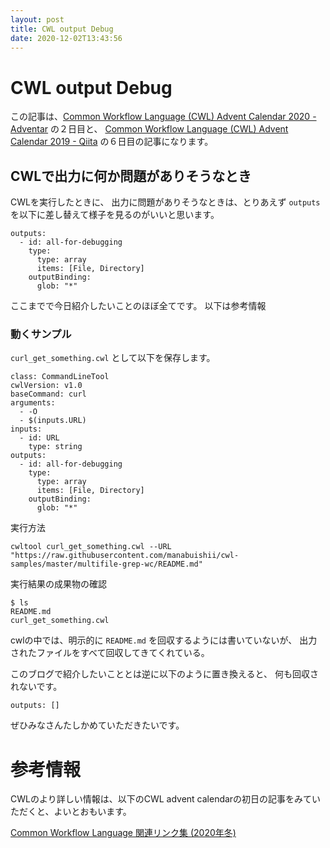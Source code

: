 ```yaml
---
layout: post
title: CWL output Debug
date: 2020-12-02T13:43:56
---
```

# CWL output Debug

この記事は、[Common Workflow Language \(CWL\) Advent Calendar 2020 \- Adventar](https://adventar.org/calendars/5340) の２日目と、
[Common Workflow Language \(CWL\) Advent Calendar 2019 \- Qiita](https://qiita.com/advent-calendar/2019/cwl) の６日目の記事になります。

## CWLで出力に何か問題がありそうなとき

CWLを実行したときに、
出力に問題がありそうなときは、とりあえず `outputs` を以下に差し替えて様子を見るのがいいと思います。

```
outputs:
  - id: all-for-debugging
    type:
      type: array
      items: [File, Directory]
    outputBinding:
      glob: "*"
```

ここまでで今日紹介したいことのほぼ全てです。
以下は参考情報

### 動くサンプル

`curl_get_something.cwl` として以下を保存します。

```
class: CommandLineTool
cwlVersion: v1.0
baseCommand: curl
arguments:
  - -O
  - $(inputs.URL)
inputs:
  - id: URL
    type: string
outputs:
  - id: all-for-debugging
    type:
      type: array
      items: [File, Directory]
    outputBinding:
      glob: "*"
```

実行方法

```
cwltool curl_get_something.cwl --URL "https://raw.githubusercontent.com/manabuishii/cwl-samples/master/multifile-grep-wc/README.md"
```

実行結果の成果物の確認

```console
$ ls
README.md
curl_get_something.cwl 
```

cwlの中では、明示的に `README.md` を回収するようには書いていないが、
出力されたファイルをすべて回収してきてくれている。

このブログで紹介したいこととは逆に以下のように置き換えると、
何も回収されないです。

```
outputs: []
```

ぜひみなさんたしかめていただきたいです。

# 参考情報

CWLのより詳しい情報は、以下のCWL advent calendarの初日の記事をみていただくと、よいとおもいます。

[Common Workflow Language 関連リンク集 \(2020年冬\)](https://zenn.dev/tom_tan/articles/8c9ee60bbd987d)